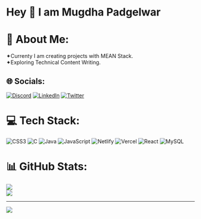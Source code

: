 # Hey 👋 I am  Mugdha Padgelwar

# 💫 About Me:
✦Currenty I am creating projects with MEAN Stack.<br>✦Exploring Technical Content Writing.


## 🌐 Socials:
[![Discord](https://img.shields.io/badge/Discord-%237289DA.svg?logo=discord&logoColor=white)](https://discord.gg/Mugdha297#2709) [![LinkedIn](https://img.shields.io/badge/LinkedIn-%230077B5.svg?logo=linkedin&logoColor=white)](https://www.linkedin.com/in/mugdha-padgelwar/) [![Twitter](https://img.shields.io/badge/Twitter-%231DA1F2.svg?logo=Twitter&logoColor=white)](https://twitter.com/MugdhaPadgelwar) 

# 💻 Tech Stack:
![CSS3](https://img.shields.io/badge/css3-%231572B6.svg?style=for-the-badge&logo=css3&logoColor=white) ![C](https://img.shields.io/badge/c-%2300599C.svg?style=for-the-badge&logo=c&logoColor=white) ![Java](https://img.shields.io/badge/java-%23ED8B00.svg?style=for-the-badge&logo=java&logoColor=white) ![JavaScript](https://img.shields.io/badge/javascript-%23323330.svg?style=for-the-badge&logo=javascript&logoColor=%23F7DF1E) ![Netlify](https://img.shields.io/badge/netlify-%23000000.svg?style=for-the-badge&logo=netlify&logoColor=#00C7B7) ![Vercel](https://img.shields.io/badge/vercel-%23000000.svg?style=for-the-badge&logo=vercel&logoColor=white) ![React](https://img.shields.io/badge/react-%2320232a.svg?style=for-the-badge&logo=react&logoColor=%2361DAFB) ![MySQL](https://img.shields.io/badge/mysql-%2300f.svg?style=for-the-badge&logo=mysql&logoColor=white)
# 📊 GitHub Stats:

![](https://github-readme-streak-stats.herokuapp.com/?user=MugdhaPadgelwar&theme=dark&hide_border=false)<br/>
![](https://github-readme-stats.vercel.app/api/top-langs/?username=MugdhaPadgelwar&theme=dark&hide_border=false&include_all_commits=false&count_private=false&layout=compact)

---
[![](https://visitcount.itsvg.in/api?id=MugdhaPadgelwar&icon=0&color=0)](https://visitcount.itsvg.in)

<!-- Proudly created with GPRM ( https://gprm.itsvg.in ) -->

